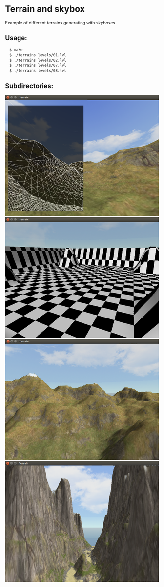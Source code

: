 # Terrain and skybox

Example of different terrains generating with skyboxes.

## Usage:
```bash
  $ make
  $ ./terrains levels/01.lvl
  $ ./terrains levels/02.lvl
  $ ./terrains levels/07.lvl
  $ ./terrains levels/08.lvl
```
## Subdirectories:

<div style="text-align: center;" markdown="1" />
<img src="screenshot.png" style="width: 600px;" />
</div>
<div style="text-align: center;" markdown="1" />
<img src="screenshot2.png" style="width: 600px;" />
</div>
<div style="text-align: center;" markdown="1" />
<img src="screenshot3.png" style="width: 600px;" />
</div>
<div style="text-align: center;" markdown="1" />
<img src="screenshot4.png" style="width: 600px;" />
</div>
